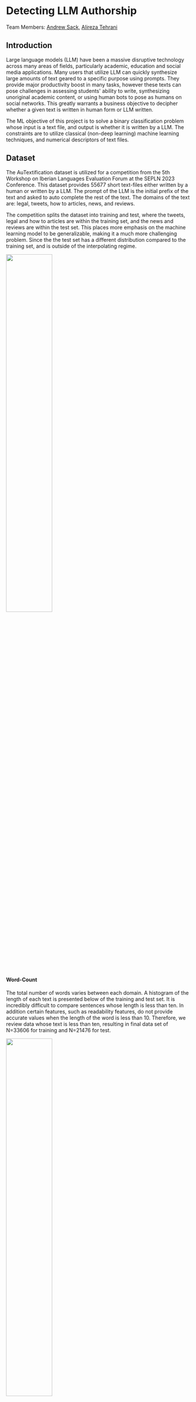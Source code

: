 # Detecting LLM Authorship

Team Members: [Andrew Sack](https://github.com/andrew-sack), [Alireza Tehrani](https://github.com/Ali-Tehrani)

## Introduction
Large language models (LLM) have been a massive disruptive technology across many areas of fields, particularly academic, education and social media applications. 
Many users that utilize LLM can quickly synthesize large amounts of text geared to a specific purpose using prompts. They provide major productivity boost in many tasks, however
these texts can pose challenges in assessing students' ability to write, synthesizing unoriginal academic content, or using human bots to pose as humans on social networks.
This greatly warrants a business objective to decipher whether a given text is written in human form or LLM written. 

The ML objective of this project is to solve a binary classification problem whose input is a text file, and output is whether it is written by a LLM. The constraints are
to utilize classical (non-deep learning) machine learning techniques, and numerical descriptors of text files.

## Dataset
The AuTextification dataset is utilized for a competition from the 5th Workshop on Iberian Languages Evaluation Forum at the SEPLN 2023 Conference. 
This dataset provides 55677 short text-files either written by a human or written by a LLM. The prompt of the LLM is the initial prefix of the text and asked to auto complete the rest of the text.
The domains of the text are: legal, tweets, how to articles, news, and reviews.  

The competition splits the dataset into training and test, where the tweets, legal and how to articles are 
within the training set, and the news and reviews are within the test set.  This places more emphasis on the machine learning model to be generalizable, making it a much more challenging problem. Since the the test set has a different distribution compared to the training set, and is
outside of the interpolating regime.

<img src="https://github.com/user-attachments/assets/9366d669-07e8-4087-bc99-80967cfd2ec9" width=50% height=50%>

#### Word-Count
The total number of words varies between each domain. A histogram of the length of each text is presented below of the training and test set. It is incredibly difficult to compare sentences whose length is less than ten. 
In addition certain features, such as readability features, do not provide accurate values when the length of the word is less than 10. Therefore, we review data whose text is less than ten, resulting in final data set of N=33606 for training and N=21476 for test.  

<img src="https://github.com/user-attachments/assets/76b15380-67fa-4f61-8897-002f661d6d66" width=50% height=50%>

The following illustrates the word-count per domain of the training and test set. The tweet shows the lowest amount of word count, and all other domains shows high frequency of word-count between 60-80. 

<img src="https://github.com/user-attachments/assets/3b431ba3-a328-4948-b53c-c9a68efec3ed" width=75% height=75%>


## Feature Selection

Different description of the text file is computed resulting in a total list of 316 features. We consider a wide variety of features ranging from simple features that include:

- Total amount of (unique) words
- Relative frequencies of different punctuation, and letters.
- The average length of words and sentences.
- Lexical diversity of the text, defined as the total number of unique words divided by the total number of words.
- The number of emotional words used, obtained from the(EmoLex) Word-Emotion Association Lexicon dataset.
- The number of common words used, obtained from the COCA Word Frequency dataset.

In addition, we employed some existing natural language processing libraries to extract features, including:

- The text's polarity (positive, neutral or negative feeling of the text), and its sentiment (personal opinion, and factual information)
- The grade-level or years of education needed to understand the text
- The relative frequency of vowel sounds.  

The following outlines two of our features, based on generated and human data:


## Model Selection and Results

## File Descriptions

- [Data Folder](./Data/) : Folder that contains all of the datasets (both raw and clean).
